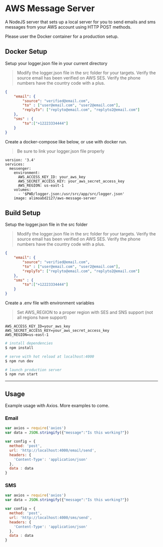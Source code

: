 # AWS Message Server

A NodeJS server that sets up a local server for you to send emails and sms messages from your AWS account using HTTP POST methods.

Please user the Docker container for a production setup.

## Docker Setup

Setup your logger.json file in your current directory
> Modify the logger.json file in the src folder for your targets.
> Verify the source email has been verified on AWS SES.
> Verify the phone numbers have the country code with a plus.

```json
{
    "email": {
        "source": "verified@email.com",
        "to" : ["user@email.com", "user2@email.com"],
        "replyTo": ["replyto@email.com", "replyto2@email.com"]
    },
    "sms" : {
        "to":["+12223334444"]
    }
}
```

Create a docker-compose like below, or use with docker run.
> Be sure to link your logger.json file properly

```docker-compose
version: '3.4'
services:
  messenger:
    environment:
      AWS_ACCESS_KEY_ID: your_aws_key
      AWS_SECRET_ACCESS_KEY: your_aws_secret_access_key
      AWS_REGION: us-east-1
    volumes:
      - '$PWD/logger.json:/usr/src/app/src/logger.json'
    image: alimoabd2127/aws-message-server
```

## Build Setup

Setup the logger.json file in the src folder
> Modify the logger.json file in the src folder for your targets.
> Verify the source email has been verified on AWS SES.
> Verify the phone numbers have the country code with a plus.

```json
{
    "email": {
        "source": "verified@email.com",
        "to" : ["user@email.com", "user2@email.com"],
        "replyTo": ["replyto@email.com", "replyto2@email.com"]
    },
    "sms" : {
        "to":["+12223334444"]
    }
}
```

Create a .env file with environment variables
> Set AWS_REGION to a proper region with SES and SNS support (not all regions have support)

```env
AWS_ACCESS_KEY_ID=your_aws_key
AWS_SECRET_ACCESS_KEY=your_aws_secret_access_key
AWS_REGION=us-east-1
```

```bash
# install dependencies
$ npm install

# serve with hot reload at localhost:4000
$ npm run dev

# launch production server
$ npm run start
```

---

## Usage

Example usage with Axios.  More examples to come.

### Email

```javascript
var axios = require('axios')
var data = JSON.stringify({"message":"Is this working?"})

var config = {
  method: 'post',
  url: 'http://localhost:4000/email/send',
  headers: {
    'Content-Type': 'application/json'
  },
  data : data
}
```

### SMS

```javascript
var axios = require('axios')
var data = JSON.stringify({"message":"Is this working?"})

var config = {
  method: 'post',
  url: 'http://localhost:4000/sms/send',
  headers: {
    'Content-Type': 'application/json'
  },
  data : data
}
```
